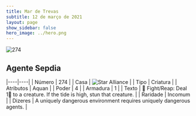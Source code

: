 ```yaml
---
title: Mar de Trevas
subtitle: 12 de março de 2021
layout: page
show_sidebar: false
hero_image: ../hero.png
---
```


![274](https://cdn.keyforgegame.com/media/card_front/pt/496_274_J373637CFFM5_pt.png)

## Agente Sepdia

|----|----|
| Número | 274 |
| Casa | ![Star Alliance](https://archonarcana.com/images/thumb/7/7d/Star_Alliance.png/22px-Star_Alliance.png "Aliança Estelar") |
| Tipo | Criatura |
| Atributos | Aquan |
| Poder | 4 |
| Armadura | 1 |
| Texto |  Fight/Reap: Deal 1 to a creature. If the tide is high, stun that creature. |
| Raridade | Incomum |
| Dizeres | A uniquely dangerous environment requires uniquely dangerous agents. |
